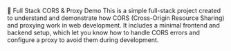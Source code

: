 🧪 Full Stack CORS & Proxy Demo
This is a simple full-stack project created to understand and demonstrate how CORS (Cross-Origin Resource Sharing) 
and proxying work in web development.
It includes a minimal frontend and backend setup, which let you know how to handle CORS errors and configure a 
proxy to avoid them during development.
